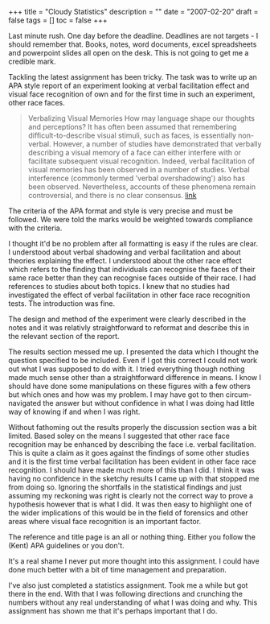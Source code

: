 +++
title = "Cloudy Statistics"
description = ""
date = "2007-02-20"
draft = false
tags = []
toc = false
+++

Last minute rush. One day before the deadline. Deadlines are not targets - I should remember that. Books, notes, word documents, excel spreadsheets and powerpoint slides all open on the desk. This is not going to get me a credible mark.

Tackling the latest assignment has been tricky. The task was to write up an APA style report of an experiment looking at verbal facilitation effect and visual face recognition of own and for the first time in such an experiment, other race faces.

> Verbalizing Visual Memories
> How may language shape our thoughts and perceptions? It has often been assumed that remembering difficult-to-describe visual stimuli, such as faces, is essentially non-verbal. However, a number of studies have demonstrated that verbally describing a visual memory of a face can either interfere with or facilitate subsequent visual recognition. Indeed, verbal facilitation of visual memories has been observed in a number of studies. Verbal interference (commonly termed 'verbal overshadowing') also has been observed. Nevertheless, accounts of these phenomena remain controversial, and there is no clear consensus. [link](https://annas-archive.org/md5/ca77418de00f7a2854c4d397d55f8630)

The criteria of the APA format and style is very precise and must be followed. We were told the marks would be weighted towards compliance with the criteria.

I thought it'd be no problem after all formatting is easy if the rules are clear. I understood about verbal shadowing and verbal facilitation and about theories explaining the effect. I understood about the other race effect which refers to the finding that individuals can recognise the faces of their same race better than they can recognise faces outside of their race. I had references to studies about both topics. I knew that no studies had investigated the effect of verbal facilitation in other face race recognition tests. The introduction was fine.

The design and method of the experiment were clearly described in the notes and it was relativly straightforward to reformat and describe this in the relevant section of the report.

The results section messed me up. I presented the data which I thought the question specified to be included. Even if I got this correct I could not work out what I was supposed to do with it. I tried everything though nothing made much sense other than a straightforward difference in means. I know I should have done some manipulations on these figures with a few others but which ones and how was my problem. I may have got to then circum-navigated the answer but without confidence in what I was doing had little way of knowing if and when I was right.

Without fathoming out the results properly the discussion section was a bit limited. Based soley on the means I suggested that other race face recognition may be enhanced by describing the face i.e. verbal facilitation. This is quite a claim as it goes against the findings of some other studies and it is the first time verbal facilitation has been evident in other face race recognition. I should have made much more of this than I did. I think it was having no confidence in the sketchy results I came up with that stopped me from doing so. Ignoring the shortfalls in the statistical findings and just assuming my reckoning was right is clearly not the correct way to prove a hypothesis however that is what I did. It was then easy to highlight one of the wider implications of this would be in the field of forensics and other areas where visual face recognition is an important factor.

The reference and title page is an all or nothing thing. Either you follow the (Kent) APA guidelines or you don't.

It's a real shame I never put more thought into this assignment. I could have done much better with a bit of time management and preparation.

I've also just completed a statistics assignment. Took me a while but got there in the end. With that I was following directions and crunching the numbers without any real understanding of what I was doing and why. This assignment has shown me that it's perhaps important that I do.